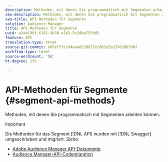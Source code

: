 ```yaml
---
description: Methoden, mit denen Sie programmatisch mit Segmenten arbeiten können.
seo-description: Methoden, mit denen Sie programmatisch mit Segmenten arbeiten können.
seo-title: API-Methoden für Segmente
solution: Audience Manager
title: API-Methoden für Segmente
uuid: a3ab199f-6181-4b36-a1d1-5c2dba7539d3
feature: API
translation-type: tm+mt
source-git-commit: e05eff3cc04e4a82399752c862e2b2370286f96f
workflow-type: tm+mt
source-wordcount: '58'
ht-degree: 25%

---
```



# API-Methoden für Segmente {#segment-api-methods}

Methoden, mit denen Sie programmatisch mit Segmenten arbeiten können.

>[!IMPORTANT]
>
>Die Methoden für das Segment [!DNL API] wurden mit [!DNL Swagger] umgeschrieben und migriert. Siehe:
>
>* [Adobe Audience Manager API-Dokumente](https://bank.demdex.com/portal/swagger/index.html)
>* [Audience Manager-API-Codemigration](../../api/api-swagger-migration.md)